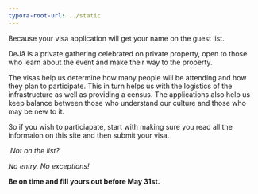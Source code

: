 ```yaml
---
typora-root-url: ../static
---
```


Because your visa application will get your name on the guest list.



DeJā is a private gathering celebrated on private property, open to those who learn about the event and make their way to the property.  

The visas help us determine how many people will be attending and how they plan to participate. This in turn helps us with the logistics of the infrastructure as well as providing a census. The applications also help us keep balance between those who understand our culture and those who may be new to it.

So if you wish to particiapate, start with making sure you read all the informaion on this site and then submit your visa. 


​
*Not on the list?*

​*No entry. No exceptions!* 



**Be on time and fill yours out before May 31st.**

